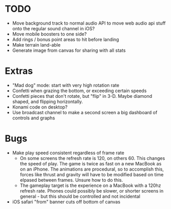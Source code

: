 # TODO

- Move background track to normal audio API to move web audio api stuff onto the regular sound channel in iOS?
- Move mobile boosters to one side?
- Add rings / bonus point areas to hit before landing
- Make terrain land-able
- Generate image from canvas for sharing with all stats

# Extras

- "Mad dog" mode: start with very high rotation rate
- Confetti when grazing the bottom, or exceeding certain speeds
- Confetti pieces that don't rotate, but "flip" in 3-D. Maybe diamond shaped, and flipping horizontally.
- Konami code on desktop?
- Use broadcast channel to make a second screen a big dashboard of controls and graphs

# Bugs

- Make play speed consistent regardless of frame rate
  - On some screens the refresh rate is 120, on others 60. This changes the speed of play. The game is twice as fast on a new MacBook as on an iPhone. The animations are procedural, so to accomplish this, forces like thrust and gravity will have to be modified based on time elpased between frames. Unsure how to do this.
  - The gameplay target is the experience on a MacBook with a 120hz refresh rate. Phones could possibly be slower, or shorter screens in general - but this should be controlled and not incidental
- iOS safari "from" banner cuts off bottom of canvas
